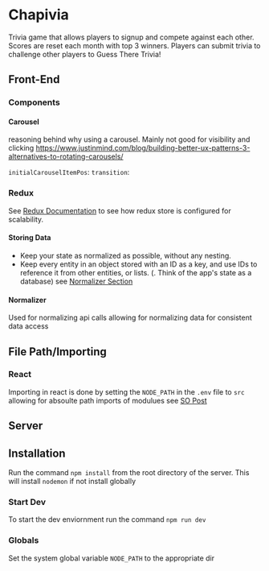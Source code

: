 # Chapivia

Trivia game that allows players to signup and compete against each other. Scores are reset each month with top 3 winners. Players can submit trivia to challenge other players to Guess There Trivia!

## Front-End

### Components

#### Carousel

reasoning behind why using a carousel. Mainly not good for visibility and clicking 
https://www.justinmind.com/blog/building-better-ux-patterns-3-alternatives-to-rotating-carousels/

`initialCarouselItemPos`:
`transition`:


### Redux

See [Redux Documentation](https://redux.js.org/recipes/configuring-your-store/) to see how redux store is configured for scalability.

#### Storing Data

- Keep your state as normalized as possible, without any nesting.
- Keep every entity in an object stored with an ID as a key, and use IDs to reference it from other entities, or lists. (. Think of the app's state as a database) see [Normalizer Section](#Normalizer)

#### Normalizer

Used for normalizing api calls allowing for normalizing data for consistent data access

## File Path/Importing

### React

Importing in react is done by setting the `NODE_PATH` in the `.env` file to `src` allowing for absoulte path imports of modulues see [SO Post](https://stackoverflow.com/questions/51289998/react-app-vs-node-path-environment-variables)


## Server

## Installation 

Run the command `npm install` from the root directory of the server. This will install `nodemon` if not install globally

### Start Dev

To start the dev enviornment run the command `npm run dev`

### Globals

Set the system global variable `NODE_PATH` to the appropriate dir 


